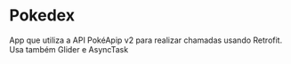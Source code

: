 # Pokedex

App que utiliza a API PokéApip v2 para realizar chamadas usando Retrofit.
Usa também Glider e AsyncTask 
